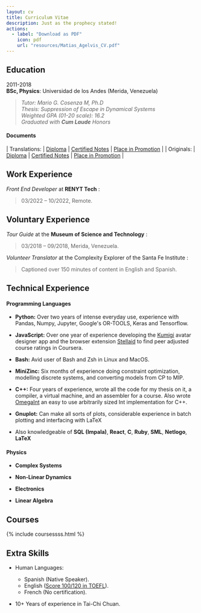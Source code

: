 ```yaml
---
layout: cv
title: Curriculum Vitae
description: Just as the prophecy stated!
actions:
  - label: "Download as PDF"
    icon: pdf
    url: "resources/Matias_Agelvis_CV.pdf"
---
```


<!-- # Matias Jose Agelvis Dominguez   -->

## Education  

2011-2018   
**BSc, Physics**: Universidad de los Andes (Merida, Venezuela)  
    
>    *Tutor: Mario G. Cosenza M, Ph.D*  
    *Thesis: Suppression of Escape in Dynamical Systems*   
    *Weighted GPA (01-20 scale): 16.2*  
    *Graduated with __Cum Laude__ Honors*

#### Documents

| Translations: | [Diploma][Diploma] | [Certified Notes][Notes]         | [Place in Promotion][Place]            |
| Originals:    | [Diploma][Titulo]  | [Certified Notes][Notas]         | [Place in Promotion][Lugar]            |

[Titulo]: resources/Titulo_Registrado_Matias_Agelvis.pdf
[Notas]:  resources/Notas_Certificadas_Matias_Agelvis.pdf
[Lugar]:  resources/Lugar_en_la_promocion_Matias_Agelvis.pdf

[Diploma]: resources/Diploma_Matias_Agelvis.pdf  
[Notes]:   resources/Notes_Matias_Agelvis.pdf
[Place]:   resources/place_in_the_promotion_Matias_Agelvis.pdf


## Work Experience

*Front End Developer* at **RENYT Tech** : 
> 03/2022 – 10/2022, Remote.

## Voluntary Experience

*Tour Guide* at the **Museum of Science and Technology** : 
> 03/2018 – 09/2018, Merida, Venezuela.

*Volunteer Translator* at the Complexity Explorer of the Santa Fe Institute : 
> Captioned over 150 minutes of content in English and Spanish.  

## Technical Experience  
  
#### Programming Languages  

-   **Python:** Over two years of intense everyday use, experience with Pandas, Numpy, Jupyter, Google's OR-TOOLS, Keras and Tensorflow.

-   **JavaScript:** Over one year of experience developing the [Kumigi](https://kumigi.com) avatar designer app and the browser extension [Stellaid](https://MatiasAgelvis.com/stellaid) to find peer adjusted course ratings in Coursera.

-   **Bash:** Avid user of Bash and Zsh in Linux and MacOS.

-   **MiniZinc:** Six months of experience doing constraint optimization, modelling discrete systems, and converting models from CP to MIP.

-   **C++:** Four years of experience, wrote all the code for my thesis on it, a compiler, a virtual machine, and an assembler for a course. Also wrote [OmegaInt][1] an easy to use arbitrarily sized Int implementation for C++.

-   **Gnuplot:** Can make all sorts of plots, considerable experience in batch plotting and interfacing with LaTeX

-   Also knowledgeable of **SQL (Impala)**, **React**, **C**, **Ruby**, **SML**, **Netlogo**, **LaTeX**

[1]: https://github.com/MatiasAgelvis/OmegaInt

#### Physics  

-   **Complex Systems**  

-   **Non-Linear Dynamics**  

-   **Electronics**  

-   **Linear Algebra**


## Courses

{% include coursessss.html %}

## Extra Skills

* Human Languages:

     * Spanish (Native Speaker).
     * English ([Score 100/120 in TOEFL](../resources/Toefl_Score_Matias_Agelvis.pdf)).
     * French (No certification).

* 10+ Years of experience in Tai-Chi Chuan.


<script src="https://code.jquery.com/jquery-3.3.1.min.js"></script>
<script src="assets/javascripts/cv.js"></script>
<link rel="stylesheet" href="assets/stylesheets/cv.css" />